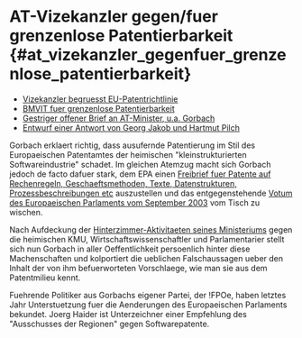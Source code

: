 # AT-Vizekanzler gegen/fuer grenzenlose Patentierbarkeit {#at_vizekanzler_gegenfuer_grenzenlose_patentierbarkeit}

-   [Vizekanzler begruesst
    EU-Patentrichtlinie](http://futurezone.orf.at/futurezone.orf?read=detail&id=230624&tmp=81712 "wikilink")
-   [BMVIT fuer grenzenlose
    Patentierbarkeit](http://swpat.ffii.org/papiere/europarl0309/bmvit0405/ "wikilink")
-   [ Gestriger offener Brief an AT-Minister, u.a.
    Gorbach](LtrOrgsAtgov0405De "wikilink")
-   [Entwurf einer Antwort von Georg Jakob und Hartmut
    Pilch](http://kwiki.ffii.org/LtrGorbach0405De "wikilink")

Gorbach erklaert richtig, dass ausufernde Patentierung im Stil des
Europaeischen Patentamtes der heimischen \"kleinstrukturierten
Softwareindustrie\" schadet. Im gleichen Atemzug macht sich Gorbach
jedoch de facto dafuer stark, dem EPA einen [Freibrief fuer Patente auf
Rechenregeln, Geschaeftsmethoden, Texte, Datenstrukturen,
Prozessbeschreibungen
etc](http://swpat.ffii.org/papiere/europarl0309/cons0401/index.de.html "wikilink")
auszustellen und das entgegenstehende [Votum des Europaeischen
Parlaments vom September
2003](http://swpat.ffii.org/papiere/europarl0309/ "wikilink") vom Tisch
zu wischen.

Nach Aufdeckung der [Hinterzimmer-Aktivitaeten seines
Ministeriums](http://swpat.ffii.org/papiere/europarl0309/bmvit0405 "wikilink")
gegen die heimischen KMU, Wirtschaftswissenschaftler und Parlamentarier
stellt sich nun Gorbach in aller Oeffentlichkeit persoenlich hinter
diese Machenschaften und kolportiert die ueblichen Falschaussagen ueber
den Inhalt der von ihm befuerworteten Vorschlaege, wie man sie aus dem
Patentmilieu kennt.

Fuehrende Politiker aus Gorbachs eigener Partei, der !FPOe, haben
letztes Jahr Unterstuetzung fuer die Aenderungen des Europaeischen
Parlaments bekundet. Joerg Haider ist Unterzeichner einer Empfehlung des
\"Ausschusses der Regionen\" gegen Softwarepatente.
